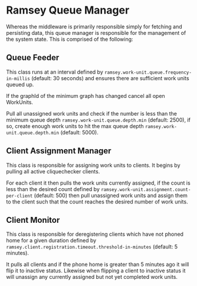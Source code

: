 # Ramsey Queue Manager
Whereas the middleware is primarily responsible simply for fetching and persisting data, this queue manager is responsible for the management of the system state. This is comprised of the following:

## Queue Feeder

This class runs at an interval defined by `ramsey.work-unit.queue.frequency-in-millis` (default: 30 seconds) and ensures there are sufficient work units queued up.

If the graphId of the minimum graph has changed cancel all open WorkUnits. 

Pull all unassigned work units and check if the number is less than the minimum queue depth `ramsey.work-unit.queue.depth.min` (default: 2500), if so, create enough work units to hit the max queue depth `ramsey.work-unit.queue.depth.min` (default: 5000).

## Client Assignment Manager

This class is responsible for assigning work units to clients. It begins by pulling all active cliquechecker clients. 

For each client it then pulls the work units currently assigned, if the count is less than the desired count defined by `ramsey.work-unit.assignment.count-per-client` (default: 500) then pull unassigned work units and assign them to the client such that the count reaches the desired number of work units.

## Client Monitor

This class is responsible for deregistering clients which have not phoned home for a given duration defined by `ramsey.client.registration.timeout.threshold-in-minutes` (default: 5 minutes).

It pulls all clients and if the phone home is greater than 5 minutes ago it will flip it to inactive status. Likewise when flipping a client to inactive status it will unassign any currently assigned but not yet completed work units.